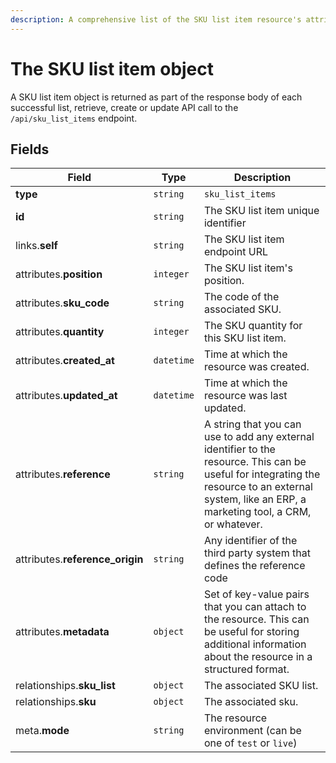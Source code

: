 ```yaml
---
description: A comprehensive list of the SKU list item resource's attributes and relationships.
---
```


# The SKU list item object

A SKU list item object is returned as part of the response body of each successful list, retrieve, create or update API call to the `/api/sku_list_items` endpoint.

## Fields

| Field          | Type     | Description                                  |
| -------------- | -------- | -------------------------------------------- |
| **type**       | `string` | `sku_list_items`                        |
| **id**         | `string` | The SKU list item unique identifier  |
| links.**self** | `string` | The SKU list item endpoint URL       |
| attributes.**position** | `integer` | The SKU list item's position. |
| attributes.**sku_code** | `string` | The code of the associated SKU. |
| attributes.**quantity** | `integer` | The SKU quantity for this SKU list item. |
| attributes.**created_at** | `datetime` | Time at which the resource was created. |
| attributes.**updated_at** | `datetime` | Time at which the resource was last updated. |
| attributes.**reference** | `string` | A string that you can use to add any external identifier to the resource. This can be useful for integrating the resource to an external system, like an ERP, a marketing tool, a CRM, or whatever. |
| attributes.**reference_origin** | `string` | Any identifier of the third party system that defines the reference code |
| attributes.**metadata** | `object` | Set of key-value pairs that you can attach to the resource. This can be useful for storing additional information about the resource in a structured format. |
| relationships.**sku_list** | `object` | The associated SKU list. |
| relationships.**sku** | `object` | The associated sku. |
| meta.**mode** | `string` | The resource environment \(can be one of `test` or `live`\) |


